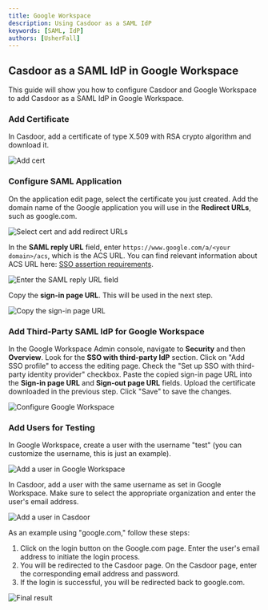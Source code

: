 ```yaml
---
title: Google Workspace
description: Using Casdoor as a SAML IdP
keywords: [SAML, IdP]
authors: [UsherFall]
---
```


## Casdoor as a SAML IdP in Google Workspace

This guide will show you how to configure Casdoor and Google Workspace to add Casdoor as a SAML IdP in Google Workspace.

### Add Certificate

In Casdoor, add a certificate of type X.509 with RSA crypto algorithm and download it.

![Add cert](/img/how-to-connect/saml/saml_google-workspace_cert.png)

### Configure SAML Application

On the application edit page, select the certificate you just created. Add the domain name of the Google application you will use in the **Redirect URLs**, such as google.com.

![Select cert and add redirect URLs](/img/how-to-connect/saml/saml_google-workspace_app.png)

In the **SAML reply URL** field, enter `https://www.google.com/a/<your domain>/acs`, which is the ACS URL. You can find relevant information about ACS URL here: [SSO assertion requirements](https://support.google.com/a/answer/6330801).

![Enter the SAML reply URL field](/img/how-to-connect/saml/saml_google-workspace_acs.png)

Copy the **sign-in page URL**. This will be used in the next step.

![Copy the sign-in page URL](/img/how-to-connect/saml/saml_google-workspace_login.png)

### Add Third-Party SAML IdP for Google Workspace

In the Google Workspace Admin console, navigate to **Security** and then **Overview**. Look for the **SSO with third-party IdP** section.
Click on "Add SSO profile" to access the editing page. Check the "Set up SSO with third-party identity provider" checkbox. Paste the copied sign-in page URL into the **Sign-in page URL** and **Sign-out page URL** fields. Upload the certificate downloaded in the previous step. Click "Save" to save the changes.

![Configure Google Workspace](/img/how-to-connect/saml/saml_google-workspace_conf.png)

### Add Users for Testing

In Google Workspace, create a user with the username "test" (you can customize the username, this is just an example).

![Add a user in Google Workspace](/img/how-to-connect/saml/saml_google-workspace_user.png)

In Casdoor, add a user with the same username as set in Google Workspace. Make sure to select the appropriate organization and enter the user's email address.

![Add a user in Casdoor](/img/how-to-connect/saml/saml_google-workspace_test.png)

As an example using "google.com," follow these steps:

1. Click on the login button on the Google.com page.
   Enter the user's email address to initiate the login process.
2. You will be redirected to the Casdoor page.
   On the Casdoor page, enter the corresponding email address and password.
3. If the login is successful, you will be redirected back to google.com.

![Final result](/img/how-to-connect/saml/saml_google-workspace_test_gif.gif)
